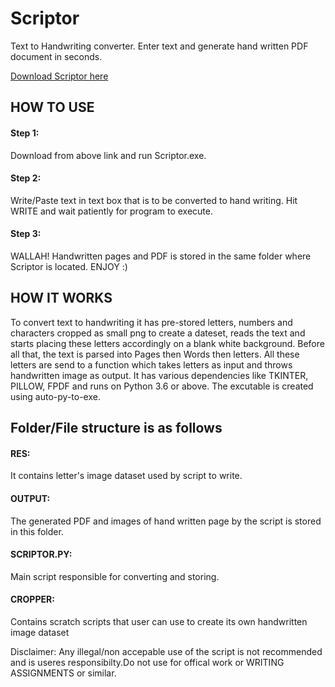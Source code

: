 # Scriptor
Text to Handwriting converter. Enter text and generate hand written PDF document in seconds.

[Download Scriptor here](https://raw.githubusercontent.com/divya-shiv-pandey/Scriptor/main/Scriptor.exe)

## HOW TO USE
#### Step 1: 
Download from above link and run Scriptor.exe.
#### Step 2:
Write/Paste text in text box  that is to be converted to hand writing.  Hit WRITE and wait patiently for program to execute.
#### Step 3:
WALLAH! Handwritten pages and PDF is stored in the same folder where Scriptor is located. ENJOY :)


## HOW IT WORKS
To convert text to handwriting it has pre-stored letters, numbers and characters cropped as small png to create a dateset, reads the text and starts placing these letters accordingly on a blank white background. 
Before all that, the text is parsed into Pages then Words then letters. All these letters are send to a function which takes letters as input and throws handwritten image as output.
It has various dependencies like TKINTER, PILLOW, FPDF and runs on Python 3.6 or above.
The excutable is created using auto-py-to-exe.


## Folder/File structure is as follows
#### RES: 
It contains letter's image dataset used by script to write.
#### OUTPUT:
The generated PDF and images of hand written page by the script is stored in this folder.
#### SCRIPTOR.PY:
Main script responsible for converting and storing.
#### CROPPER:
Contains scratch scripts that user can use to create its own handwritten image dataset

Disclaimer: Any illegal/non accepable use of the script is not recommended and is useres responsibilty.Do not use for offical work or WRITING ASSIGNMENTS or similar.

